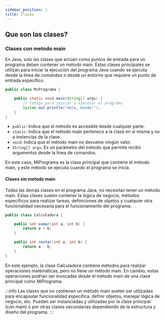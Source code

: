 ```yaml
---
sidebar_position: 1
title: Clases
---
```


## Que son las clases?


### Clases con metodo main
En Java, solo las clases que actúan como puntos de entrada para un programa deben contener un método main. Estas clases principales se utilizan para iniciar la ejecución del programa Java cuando se ejecuta desde la línea de comandos o desde un entorno que requiere un punto de entrada específico.

```java
public class MiPrograma {

    public static void main(String[] args) {
        // Código para iniciar y ejecutar el programa
        System.out.println("Hola, mundo!");
    }
}
```          
- `public`: Indica que el método es accesible desde cualquier parte.
- `static`: Indica que el método main pertenece a la clase en sí misma y no a instancias de la clase.
- `void`: Indica que el método main no devuelve ningún valor.
- `String[] args`: Es un parámetro del método que permite recibir argumentos desde la línea de comandos.

En este caso, MiPrograma es la clase principal que contiene el método main, y este método se ejecuta cuando el programa se inicia.
 

#### Clases sin metodo main
Todas las demás clases en el programa Java, no necesitan tener un método main. Estas clases suelen contener la lógica de negocio, métodos específicos para realizar tareas, definiciones de objetos y cualquier otra funcionalidad necesaria para el funcionamiento del programa.

```java
public class Calculadora {

    public int sumar(int a, int b) {
        return a + b;
    }

    public int restar(int a, int b) {
        return a - b;
    }
}
```
En este ejemplo, la clase Calculadora contiene métodos para realizar operaciones matemáticas, pero no tiene un método main. En cambio, estas operaciones podrían ser invocadas desde el método main de una clase principal como MiPrograma.

:::info
Las clases que no contienen un método main suelen ser utilizadas para encapsular funcionalidad específica, definir objetos, manejar lógica de negocio, etc. Pueden ser instanciadas y utilizadas por la clase principal (con main) o por otras clases secundarias dependiendo de la estructura y diseño del programa.
:::
